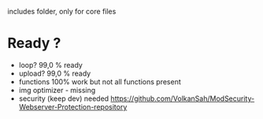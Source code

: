 includes folder, only for core files
# Ready ?
- loop?  99,0 % ready
- upload? 99,0 % ready
- functions 100% work but not all functions present
- img optimizer - missing
- security (keep dev) needed https://github.com/VolkanSah/ModSecurity-Webserver-Protection-repository
